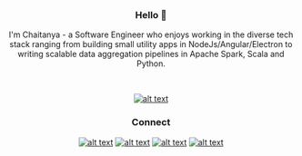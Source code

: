 
<div align="center">
<br/ >

### Hello 👋 
  
I'm Chaitanya - a Software Engineer who enjoys working in the diverse tech stack ranging from building small utility apps in NodeJs/Angular/Electron to writing scalable data aggregation pipelines in Apache Spark, Scala and Python.
</div>
<br/ >

<div align="center">
  
[![alt text][badge-website]][url-website]

</div>


<!--
**cchandurkar/cchandurkar** is a ✨ _special_ ✨ repository because its `README.md` (this file) appears on your GitHub profile.

Here are some ideas to get you started:

- 🔭 I’m currently working on ...
- 🌱 I’m currently learning ...
- 👯 I’m looking to collaborate on ...
- 🤔 I’m looking for help with ...
- 💬 Ask me about ...
- 📫 How to reach me: ...
- 😄 Pronouns: ...
- ⚡ Fun fact: ...
-->

<div align="center">
  
### Connect
  
[![alt text][badge-linkedin]][url-linkedin]
[![alt text][badge-gmail]][url-gmail]
[![alt text][badge-twitter]][url-twitter]
[![alt text][badge-discord]][url-discord]
  
</div>
<br/ >
<!-- <div align="center">
### Things I work on
![Scala](https://img.shields.io/badge/scala-%23DC322F.svg?style=for-the-badge&logo=scala&logoColor=white)
![Python](https://img.shields.io/badge/python-3670A0?style=for-the-badge&logo=python&logoColor=ffdd54)
![Postgres](https://img.shields.io/badge/postgres-%23316192.svg?style=for-the-badge&logo=postgresql&logoColor=white)
![Apache Spark](https://img.shields.io/badge/Apache_Spark-FFFFFF?style=for-the-badge&logo=apachespark&logoColor=#E35A16)
![Apache Kafka](https://img.shields.io/badge/Apache%20Kafka-000?style=for-the-badge&logo=apachekafka) 
![Airflow](https://img.shields.io/badge/Airflow-017CEE?style=for-the-badge&logo=Apache%20Airflow&logoColor=white)
<br />
![TypeScript](https://img.shields.io/badge/typescript-%23007ACC.svg?style=for-the-badge&logo=typescript&logoColor=white)
![JavaScript](https://img.shields.io/badge/javascript-%23323330.svg?style=for-the-badge&logo=javascript&logoColor=%23F7DF1E)
![NodeJS](https://img.shields.io/badge/node.js-6DA55F?style=for-the-badge&logo=node.js&logoColor=white)
![Angular](https://img.shields.io/badge/angular-%23DD0031.svg?style=for-the-badge&logo=angular&logoColor=white)
![Electron.js](https://img.shields.io/badge/Electron-191970?style=for-the-badge&logo=Electron&logoColor=white)
<br />
![Webpack](https://img.shields.io/badge/Webpack-8DD6F9?style=for-the-badge&logo=Webpack&logoColor=white)
![Babel](https://img.shields.io/badge/Babel-F9DC3E?style=for-the-badge&logo=babel&logoColor=white)
![Nginx](https://img.shields.io/badge/nginx-%23009639.svg?style=for-the-badge&logo=nginx&logoColor=white)
</div> -->

[badge-website]: https://img.shields.io/badge/Personal%20Website%20&%20Resume-8A2BE2?style=for-the-badge&link=https://cchandurkar.me
[badge-linkedin]: https://img.shields.io/badge/-LinkedIn-blue?logo=linkedin&logoColor=white&style=for-the-badge
[badge-twitter]: https://img.shields.io/badge/-Twitter-1DA1F2?logo=twitter&logoColor=white&style=for-the-badge
[badge-discord]: https://img.shields.io/badge/Discord-%235865F2.svg?style=for-the-badge&logo=discord&logoColor=white
[badge-gmail]: https://img.shields.io/badge/Gmail-D14836?style=for-the-badge&logo=gmail&logoColor=white
[badge-gmail-white]: https://img.shields.io/badge/-GMAIL-fff?logo=gmail&logoColor=DB4437&style=for-the-badge&link=mailto:cchandurkar@gmail.com



[url-website]: https://cchandurkar.me
[url-twitter]: https://www.twitter.com/cchandurkar
[url-fb]: https://www.facebook.com/chaitanya.chandurkar
[url-linkedin]: https://www.linkedin.com/in/cchandurkar
[url-discord]: https://discordapp.com/users/cchandurkar#5574
[url-gmail]: mailto:cchandurkar@gmail.com
